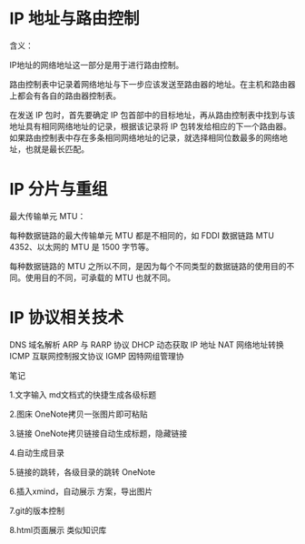 # IP 地址与路由控制 #

含义：

IP地址的网络地址这一部分是用于进行路由控制。

路由控制表中记录着网络地址与下一步应该发送至路由器的地址。在主机和路由器上都会有各自的路由器控制表。

在发送 IP 包时，首先要确定 IP 包首部中的目标地址，再从路由控制表中找到与该地址具有相同网络地址的记录，根据该记录将 IP 包转发给相应的下一个路由器。如果路由控制表中存在多条相同网络地址的记录，就选择相同位数最多的网络地址，也就是最长匹配。

# IP 分片与重组 #

最大传输单元 MTU：

每种数据链路的最大传输单元 MTU 都是不相同的，如 FDDI 数据链路 MTU 4352、以太网的 MTU 是 1500 字节等。

每种数据链路的 MTU 之所以不同，是因为每个不同类型的数据链路的使用目的不同。使用目的不同，可承载的 MTU 也就不同。


# IP 协议相关技术 #

DNS 域名解析
ARP 与 RARP 协议
DHCP 动态获取 IP 地址
NAT 网络地址转换
ICMP 互联网控制报文协议
IGMP 因特网组管理协


笔记

1.文字输入
md文档式的快捷生成各级标题

2.图床
OneNote拷贝一张图片即可粘贴


3.链接
OneNote拷贝链接自动生成标题，隐藏链接

4.自动生成目录

5.链接的跳转，各级目录的跳转
OneNote

6.插入xmind，自动展示
方案，导出图片

7.git的版本控制

8.html页面展示
类似知识库



